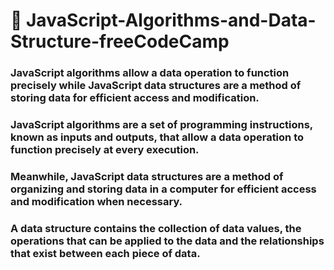 # 📖 JavaScript-Algorithms-and-Data-Structure-freeCodeCamp

### JavaScript algorithms allow a data operation to function precisely while JavaScript data structures are a method of storing data for efficient access and modification. 
### JavaScript algorithms are a set of programming instructions, known as inputs and outputs, that allow a data operation to function precisely at every execution. 
### Meanwhile, JavaScript data structures are a method of organizing and storing data in a computer for efficient access and modification when necessary. 
### A data structure contains the collection of data values, the operations that can be applied to the data and the relationships that exist between each piece of data.
